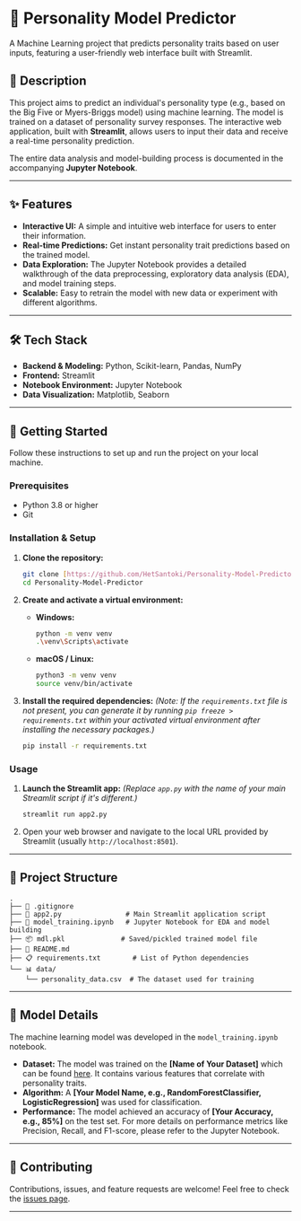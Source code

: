 # 🧠 Personality Model Predictor

A Machine Learning project that predicts personality traits based on user inputs, featuring a user-friendly web interface built with Streamlit.

## 📜 Description

This project aims to predict an individual's personality type (e.g., based on the Big Five or Myers-Briggs model) using machine learning. The model is trained on a dataset of personality survey responses. The interactive web application, built with **Streamlit**, allows users to input their data and receive a real-time personality prediction.

The entire data analysis and model-building process is documented in the accompanying **Jupyter Notebook**.

***

## ✨ Features

* **Interactive UI:** A simple and intuitive web interface for users to enter their information.
* **Real-time Predictions:** Get instant personality trait predictions based on the trained model.
* **Data Exploration:** The Jupyter Notebook provides a detailed walkthrough of the data preprocessing, exploratory data analysis (EDA), and model training steps.
* **Scalable:** Easy to retrain the model with new data or experiment with different algorithms.

***

## 🛠️ Tech Stack

* **Backend & Modeling:** Python, Scikit-learn, Pandas, NumPy
* **Frontend:** Streamlit
* **Notebook Environment:** Jupyter Notebook
* **Data Visualization:** Matplotlib, Seaborn

***

## 🚀 Getting Started

Follow these instructions to set up and run the project on your local machine.

### Prerequisites

* Python 3.8 or higher
* Git

### Installation & Setup

1.  **Clone the repository:**
    ```bash
    git clone [https://github.com/HetSantoki/Personality-Model-Predictor.git]
    cd Personality-Model-Predictor
    ```

2.  **Create and activate a virtual environment:**
    * **Windows:**
        ```bash
        python -m venv venv
        .\venv\Scripts\activate
        ```
    * **macOS / Linux:**
        ```bash
        python3 -m venv venv
        source venv/bin/activate
        ```

3.  **Install the required dependencies:**
    *(Note: If the `requirements.txt` file is not present, you can generate it by running `pip freeze > requirements.txt` within your activated virtual environment after installing the necessary packages.)*
    ```bash
    pip install -r requirements.txt
    ```

### Usage

1.  **Launch the Streamlit app:**
    *(Replace `app.py` with the name of your main Streamlit script if it's different.)*
    ```bash
    streamlit run app2.py
    ```

2.  Open your web browser and navigate to the local URL provided by Streamlit (usually `http://localhost:8501`).

***

## 📁 Project Structure

```
.
├── 📄 .gitignore
├── 🚀 app2.py                # Main Streamlit application script
├── 📓 model_training.ipynb   # Jupyter Notebook for EDA and model building
├── 📦 mdl.pkl              # Saved/pickled trained model file
├── 📜 README.md
├── 📋 requirements.txt        # List of Python dependencies
└── 📊 data/
    └── personality_data.csv  # The dataset used for training
```

***

## 🤖 Model Details

The machine learning model was developed in the `model_training.ipynb` notebook.

* **Dataset:** The model was trained on the **[Name of Your Dataset]** which can be found [here](https://link-to-your-dataset-source.com). It contains various features that correlate with personality traits.
* **Algorithm:** A **[Your Model Name, e.g., RandomForestClassifier, LogisticRegression]** was used for classification.
* **Performance:** The model achieved an accuracy of **[Your Accuracy, e.g., 85%]** on the test set. For more details on performance metrics like Precision, Recall, and F1-score, please refer to the Jupyter Notebook.

***

## 🤝 Contributing

Contributions, issues, and feature requests are welcome! Feel free to check the [issues page](https://github.com/HetSantoki/Personality-Model-Predictor/issues).

***



